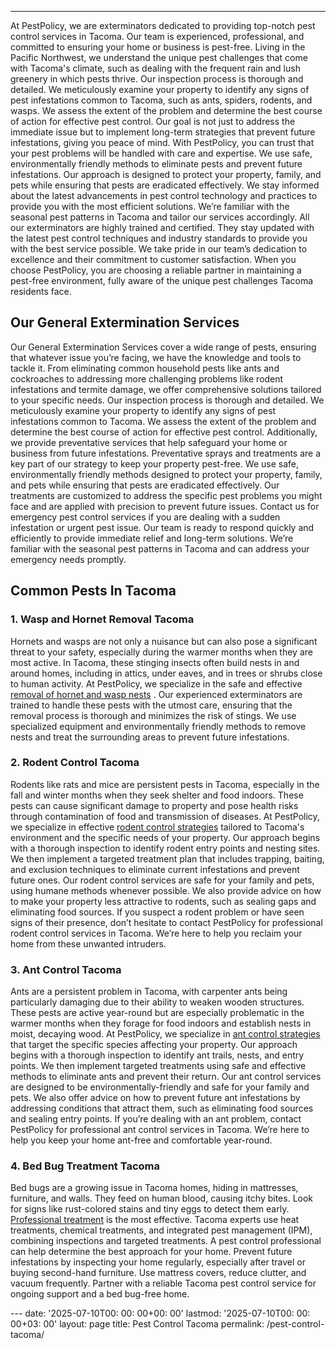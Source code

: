---
At PestPolicy, we are exterminators dedicated to providing top-notch pest control services in Tacoma. Our team is experienced, professional, and committed to ensuring your home or business is pest-free. Living in the Pacific Northwest, we understand the unique pest challenges that come with Tacoma's climate, such as dealing with the frequent rain and lush greenery in which pests thrive.
Our inspection process is thorough and detailed. We meticulously examine your property to identify any signs of pest infestations common to Tacoma, such as ants, spiders, rodents, and wasps. We assess the extent of the problem and determine the best course of action for effective pest control. Our goal is not just to address the immediate issue but to implement long-term strategies that prevent future infestations, giving you peace of mind.
With PestPolicy, you can trust that your pest problems will be handled with care and expertise. We use safe, environmentally friendly methods to eliminate pests and prevent future infestations. Our approach is designed to protect your property, family, and pets while ensuring that pests are eradicated effectively. We stay informed about the latest advancements in pest control technology and practices to provide you with the most efficient solutions. We’re familiar with the seasonal pest patterns in Tacoma and tailor our services accordingly.
All our exterminators are highly trained and certified. They stay updated with the latest pest control techniques and industry standards to provide you with the best service possible. We take pride in our team’s dedication to excellence and their commitment to customer satisfaction. When you choose PestPolicy, you are choosing a reliable partner in maintaining a pest-free environment, fully aware of the unique pest challenges Tacoma residents face.
## Our General Extermination Services
Our General Extermination Services cover a wide range of pests, ensuring that whatever issue you’re facing, we have the knowledge and tools to tackle it. From eliminating common household pests like ants and cockroaches to addressing more challenging problems like rodent infestations and termite damage, we offer comprehensive solutions tailored to your specific needs.
Our inspection process is thorough and detailed. We meticulously examine your property to identify any signs of pest infestations common to Tacoma. We assess the extent of the problem and determine the best course of action for effective pest control. Additionally, we provide preventative services that help safeguard your home or business from future infestations.
Preventative sprays and treatments are a key part of our strategy to keep your property pest-free. We use safe, environmentally friendly methods designed to protect your property, family, and pets while ensuring that pests are eradicated effectively. Our treatments are customized to address the specific pest problems you might face and are applied with precision to prevent future issues.
Contact us for emergency pest control services if you are dealing with a sudden infestation or urgent pest issue. Our team is ready to respond quickly and efficiently to provide immediate relief and long-term solutions. We’re familiar with the seasonal pest patterns in Tacoma and can address your emergency needs promptly.
## Common Pests In Tacoma
### 1. Wasp and Hornet Removal Tacoma
Hornets and wasps are not only a nuisance but can also pose a significant threat to your safety, especially during the warmer months when they are most active. In Tacoma, these stinging insects often build nests in and around homes, including in attics, under eaves, and in trees or shrubs close to human activity.
At PestPolicy, we specialize in the safe and effective
[removal of hornet and wasp nests](https://pestpolicy.com/hornet-bees-and-wasp-removal-tacoma/)
. Our experienced exterminators are trained to handle these pests with the utmost care, ensuring that the removal process is thorough and minimizes the risk of stings. We use specialized equipment and environmentally friendly methods to remove nests and treat the surrounding areas to prevent future infestations.
### 2. Rodent Control Tacoma
Rodents like rats and mice are persistent pests in Tacoma, especially in the fall and winter months when they seek shelter and food indoors. These pests can cause significant damage to property and pose health risks through contamination of food and transmission of diseases.
At PestPolicy, we specialize in effective
[rodent control strategies](https://pestpolicy.com/rodent-control-in-tacoma/)
tailored to Tacoma's environment and the specific needs of your property. Our approach begins with a thorough inspection to identify rodent entry points and nesting sites. We then implement a targeted treatment plan that includes trapping, baiting, and exclusion techniques to eliminate current infestations and prevent future ones.
Our rodent control services are safe for your family and pets, using humane methods whenever possible. We also provide advice on how to make your property less attractive to rodents, such as sealing gaps and eliminating food sources. If you suspect a rodent problem or have seen signs of their presence, don’t hesitate to contact PestPolicy for professional rodent control services in Tacoma. We’re here to help you reclaim your home from these unwanted intruders.
### 3. Ant Control Tacoma
Ants are a persistent problem in Tacoma, with carpenter ants being particularly damaging due to their ability to weaken wooden structures. These pests are active year-round but are especially problematic in the warmer months when they forage for food indoors and establish nests in moist, decaying wood.
At PestPolicy, we specialize in
[ant control strategies](https://pestpolicy.com/ant-control-in-tacoma/)
that target the specific species affecting your property. Our approach begins with a thorough inspection to identify ant trails, nests, and entry points. We then implement targeted treatments using safe and effective methods to eliminate ants and prevent their return.
Our ant control services are designed to be environmentally-friendly and safe for your family and pets. We also offer advice on how to prevent future ant infestations by addressing conditions that attract them, such as eliminating food sources and sealing entry points. If you’re dealing with an ant problem, contact PestPolicy for professional ant control services in Tacoma. We’re here to help you keep your home ant-free and comfortable year-round.
### 4. Bed Bug Treatment Tacoma
Bed bugs are a growing issue in Tacoma homes, hiding in mattresses, furniture, and walls. They feed on human blood, causing itchy bites. Look for signs like rust-colored stains and tiny eggs to detect them early.
[Professional treatment](https://pestpolicy.com/bed-bug-treatment-in-tacoma/)
is the most effective. Tacoma experts use heat treatments, chemical treatments, and integrated pest management (IPM), combining inspections and targeted treatments. A pest control professional can help determine the best approach for your home.
Prevent future infestations by inspecting your home regularly, especially after travel or buying second-hand furniture. Use mattress covers, reduce clutter, and vacuum frequently. Partner with a reliable Tacoma pest control service for ongoing support and a bed bug-free home.

﻿--- date: '2025-07-10T00: 00: 00+00: 00' lastmod: '2025-07-10T00: 00: 00+03: 00' layout: page title: Pest Control Tacoma permalink: /pest-control-tacoma/

